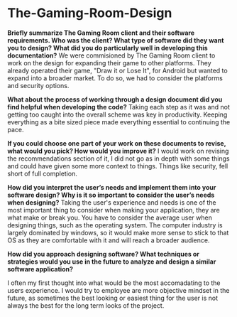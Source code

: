 # The-Gaming-Room-Design

**Briefly summarize The Gaming Room client and their software requirements. Who was the client? What type of software did they want you to design? What did you do particularly well in developing this documentation?**
We were commisioned by The Gaming Room client to work on the design for expanding their game to other platforms. They already operated their game, "Draw it or Lose It", for Android but wanted to expand into a broader market. To do so, we had to consider the platforms and security options.

**What about the process of working through a design document did you find helpful when developing the code?**
Taking each step as it was and not getting too caught into the overall scheme was key in productivity. Keeping everything as a bite sized piece made everything essential to continuing the pace. 

**If you could choose one part of your work on these documents to revise, what would you pick? How would you improve it?**
I would work on revising the recommendations section of it, I did not go as in depth with some things and could have given some more context to things. Things like security, fell short of full completion.

**How did you interpret the user’s needs and implement them into your software design? Why is it so important to consider the user’s needs when designing?**
Taking the user's experience and needs is one of the most important thing to consider when making your application, they are what make or break you. You have to consider the average user when designing things, such as the operating system. The computer industry is largely dominated by windows, so it would make more sense to stick to that OS as they are comfortable with it and will reach a broader audience.

**How did you approach designing software? What techniques or strategies would you use in the future to analyze and design a similar software application?**

I often my first thought into what would be the most accomadating to the users experience. I would try to employee are more objective mindset in the future, as sometimes the best looking or easiest thing for the user is not always the best for the long term looks of the project.
